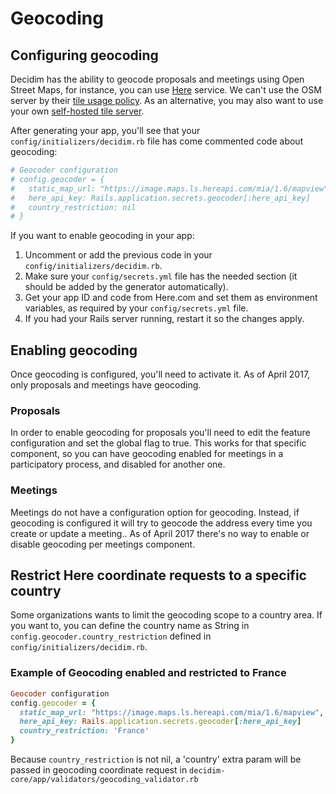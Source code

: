 # Geocoding

## Configuring geocoding

Decidim has the ability to geocode proposals and meetings using Open Street Maps, for instance, you can use [Here](http://here.com) service. We can't use the OSM server by their [tile usage policy](https://operations.osmfoundation.org/policies/tiles/). As an alternative, you may also want to use your own [self-hosted tile server](https://opentileserver.org/).

After generating your app, you'll see that your `config/initializers/decidim.rb` file has come commented code about geocoding:

```ruby
# Geocoder configuration
# config.geocoder = {
#   static_map_url: "https://image.maps.ls.hereapi.com/mia/1.6/mapview",
#   here_api_key: Rails.application.secrets.geocoder[:here_api_key]
#   country_restriction: nil
# }
```

If you want to enable geocoding in your app:

1. Uncomment or add the previous code in your `config/initializers/decidim.rb`.
1. Make sure your `config/secrets.yml` file has the needed section (it should be added by the generator automatically).
1. Get your app ID and code from Here.com and set them as environment variables, as required by your `config/secrets.yml` file.
1. If you had your Rails server running, restart it so the changes apply.

## Enabling geocoding

Once geocoding is configured, you'll need to activate it. As of April 2017, only proposals and meetings have geocoding.

### Proposals

In order to enable geocoding for proposals you'll need to edit the feature configuration and set the global flag to true. This works for that specific component, so you can have geocoding enabled for meetings in a participatory process, and disabled for another one.

### Meetings

Meetings do not have a configuration option for geocoding. Instead, if geocoding is configured it will try to geocode the address every time you create or update a meeting.. As of April 2017 there's no way to enable or disable geocoding per meetings component.

## Restrict Here coordinate requests to a specific country
Some organizations wants to limit the geocoding scope to a country area. If you want to, you can define the country name as String in `config.geocoder.country_restriction` defined in `config/initializers/decidim.rb`. 

### Example of Geocoding enabled and restricted to France

```ruby
Geocoder configuration
config.geocoder = {
  static_map_url: "https://image.maps.ls.hereapi.com/mia/1.6/mapview",
  here_api_key: Rails.application.secrets.geocoder[:here_api_key]
  country_restriction: 'France'
}
```

Because `country_restriction` is not nil, a 'country' extra param will be passed in geocoding coordinate request in `decidim-core/app/validators/geocoding_validator.rb`
